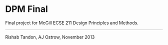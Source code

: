 # DPM Final

Final project for McGill ECSE 211 Design Principles and Methods. 

---

Rishab Tandon, AJ Ostrow, November 2013